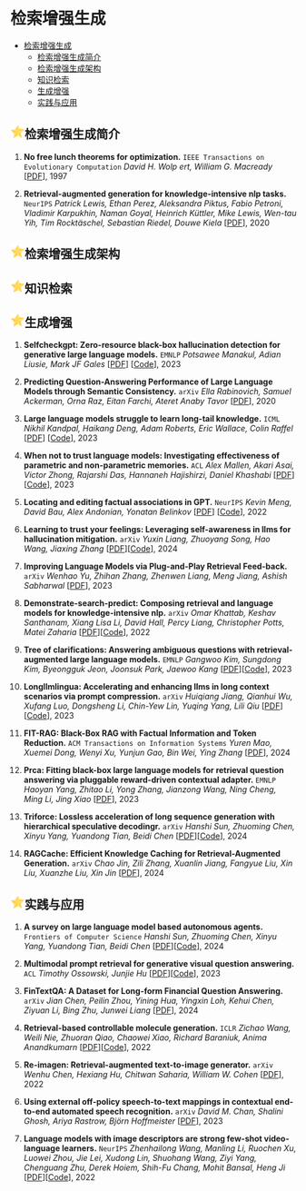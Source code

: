 # 检索增强生成

- [检索增强生成](#检索增强生成)
  - [检索增强生成简介](#检索增强生成简介)
  - [检索增强生成架构](#检索增强生成架构)
  - [知识检索](#知识检索)
  - [生成增强](#生成增强)
  - [实践与应用](#实践与应用)


## <img src="../figure/star.svg" width="25" height="25" />检索增强生成简介

1. **No free lunch theorems for optimization.** `IEEE Transactions on Evolutionary Computation` 
   *David H. Wolp ert, William G. Macready* [[PDF](https://ieeexplore.ieee.org/document/585893)], 1997
   
2. **Retrieval-augmented generation for knowledge-intensive nlp tasks.** `NeurIPS` 
   *Patrick Lewis, Ethan Perez, Aleksandra Piktus, Fabio Petroni, Vladimir Karpukhin, Naman Goyal, Heinrich Küttler, Mike Lewis, Wen-tau Yih, Tim Rocktäschel, Sebastian Riedel, Douwe Kiela* [[PDF](https://proceedings.neurips.cc/paper/2020/file/6b493230205f780e1bc26945df7481e5-Paper.pdf)], 2020

## <img src="../figure/star.svg" width="25" height="25" />检索增强生成架构



## <img src="../figure/star.svg" width="25" height="25" />知识检索



## <img src="../figure/star.svg" width="25" height="25" />生成增强
1. **Selfcheckgpt: Zero-resource black-box hallucination detection for generative large language models.** `EMNLP` 
   *Potsawee Manakul, Adian Liusie, Mark JF Gales* [[PDF](https://aclanthology.org/2023.emnlp-main.557.pdf)] [[Code](https://github.com/potsawee/selfcheckgpt)], 2023
   
2. **Predicting Question-Answering Performance of Large Language Models through Semantic Consistency.** `arXiv` 
   *Ella Rabinovich, Samuel Ackerman, Orna Raz, Eitan Farchi, Ateret Anaby Tavor* [[PDF](https://arxiv.org/pdf/2311.01152)], 2020
   
3. **Large language models struggle to learn long-tail knowledge.** `ICML` 
   *Nikhil Kandpal, Haikang Deng, Adam Roberts, Eric Wallace, Colin Raffel* [[PDF](https://proceedings.mlr.press/v202/kandpal23a/kandpal23a.pdf)] [[Code](https://github.com/nkandpa2/long_tail_knowledge)], 2023
   
4. **When not to trust language models: Investigating effectiveness of parametric and non-parametric memories.** `ACL` 
   *Alex Mallen, Akari Asai, Victor Zhong, Rajarshi Das, Hannaneh Hajishirzi, Daniel Khashabi* [[PDF](https://aclanthology.org/2023.acl-long.546)] [[Code](https://github.com/AlexTMallen/adaptive-retrieval)], 2023

5. **Locating and editing factual associations in GPT.** `NeurIPS` 
   *Kevin Meng, David Bau, Alex Andonian, Yonatan Belinkov* [[PDF](https://proceedings.neurips.cc/paper_files/paper/2022/file/6f1d43d5a82a37e89b0665b33bf3a182-Paper-Conference.pdf)] [[Code](https://github.com/kmeng01/rome)], 2022

6. **Learning to trust your feelings: Leveraging self-awareness in llms for hallucination mitigation.** `arXiv` 
   *Yuxin Liang, Zhuoyang Song, Hao Wang, Jiaxing Zhang* [[PDF](https://arxiv.org/pdf/2401.15449)][[Code](https://github.com/liangyuxin42/dreamcatcher)], 2024
   
7. **Improving Language Models via Plug-and-Play Retrieval Feed-back.** `arXiv` 
   *Wenhao Yu, Zhihan Zhang, Zhenwen Liang, Meng Jiang, Ashish Sabharwal* [[PDF](https://arxiv.org/pdf/2305.14002)], 2023
   
8. **Demonstrate-search-predict: Composing retrieval and language models for knowledge-intensive nlp.** `arXiv` 
   *Omar Khattab, Keshav Santhanam, Xiang Lisa Li, David Hall, Percy Liang, Christopher Potts, Matei Zaharia* [[PDF](https://arxiv.org/abs/2212.14024)][[Code](https://github.com/stanfordnlp/dsp)], 2022
   
9. **Tree of clarifications: Answering ambiguous questions with retrieval-augmented large language models.** `EMNLP` 
   *Gangwoo Kim, Sungdong Kim, Byeongguk Jeon, Joonsuk Park, Jaewoo Kang* [[PDF](https://aclanthology.org/2023.emnlp-main.63/)][[Code](https://github.com/gankim/tree-of-clarifications)], 2023
   
10. **Longllmlingua: Accelerating and enhancing llms in long context scenarios via prompt compression.** `arXiv` 
      *Huiqiang Jiang, Qianhui Wu, Xufang Luo, Dongsheng Li, Chin-Yew Lin, Yuqing Yang, Lili Qiu* [[PDF](https://arxiv.org/abs/2310.06839)][[Code](https://github.com/microsoft/LLMLingua)], 2023
    
11. **FIT-RAG: Black-Box RAG with Factual Information and Token Reduction.** `ACM Transactions on Information Systems` 
      *Yuren Mao, Xuemei Dong, Wenyi Xu, Yunjun Gao, Bin Wei, Ying Zhang* [[PDF](https://dl.acm.org/doi/pdf/10.1145/3676957)], 2024
    
12. **Prca: Fitting black-box large language models for retrieval question answering via pluggable reward-driven contextual adapter.** `EMNLP` 
      *Haoyan Yang, Zhitao Li, Yong Zhang, Jianzong Wang, Ning Cheng, Ming Li, Jing Xiao* [[PDF](https://aclanthology.org/2023.emnlp-main.326/)], 2023
    
13. **Triforce: Lossless acceleration of long sequence generation with hierarchical speculative decodingr.** `arXiv` 
      *Hanshi Sun, Zhuoming Chen, Xinyu Yang, Yuandong Tian, Beidi Chen* [[PDF](https://arxiv.org/abs/2404.11912)][[Code](https://github.com/Infini-AI-Lab/TriForce)], 2024
    
14. **RAGCache: Efficient Knowledge Caching for Retrieval-Augmented
      Generation.** `arXiv` 
      *Chao Jin, Zili Zhang,  Xuanlin Jiang, Fangyue Liu, Xin Liu, Xuanzhe Liu, Xin Jin* [[PDF](https://arxiv.org/html/2404.12457v1)], 2024

## <img src="../figure/star.svg" width="25" height="25" />实践与应用
1. **A survey on large language model based autonomous agents.** `Frontiers of Computer Science` 
      *Hanshi Sun, Zhuoming Chen, Xinyu Yang, Yuandong Tian, Beidi Chen* [[PDF](https://link.springer.com/article/10.1007/s11704-024-40231-1)][[Code](https://github.com/Paitesanshi/LLM-Agent-Survey)], 2024
      
2. **Multimodal prompt retrieval for generative visual question answering.** `ACL` 
      *Timothy Ossowski, Junjie Hu* [[PDF](https://aclanthology.org/2023.findings-acl.158.pdf)][[Code](https://github.com/tossowski/MultimodalPromptRetrieval)], 2023

3. **FinTextQA: A Dataset for Long-form Financial Question Answering.** `arXiv` 
      *Jian Chen, Peilin Zhou, Yining Hua, Yingxin Loh, Kehui Chen, Ziyuan Li, Bing Zhu, Junwei Liang* [[PDF](https://arxiv.org/pdf/2405.09980)], 2024
      
4. **Retrieval-based controllable molecule generation.** `ICLR` 
      *Zichao Wang, Weili Nie, Zhuoran Qiao, Chaowei Xiao, Richard Baraniuk, Anima Anandkumarn* [[PDF](https://openreview.net/pdf?id=vDFA1tpuLvk)][[Code](https://github.com/NVlabs/RetMol)], 2022
      
5. **Re-imagen: Retrieval-augmented text-to-image generator.** `arXiv` 
      *Wenhu Chen, Hexiang Hu, Chitwan Saharia, William W. Cohen* [[PDF](https://arxiv.org/pdf/2209.14491)], 2022
      
6. **Using external off-policy speech-to-text mappings in contextual end-to-end automated speech recognition.** `arXiv` 
      *David M. Chan, Shalini Ghosh, Ariya Rastrow, Björn Hoffmeister* [[PDF](https://arxiv.org/pdf/2301.02736)], 2023

7. **Language models with image descriptors are strong few-shot video-language learners.** `NeurIPS` 
      *Zhenhailong Wang, Manling Li, Ruochen Xu, Luowei Zhou, Jie Lei, Xudong Lin, Shuohang Wang, Ziyi Yang, Chenguang Zhu, Derek Hoiem, Shih-Fu Chang, Mohit Bansal, Heng Ji* [[PDF](https://papers.neurips.cc/paper_files/paper/2022/file/381ceeae4a1feb1abc59c773f7e61839-Paper-Conference.pdf)][[Code](https://github.com/MikeWangWZHL/VidIL)], 2022
